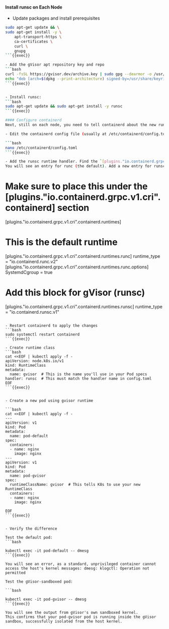 #### Install runsc on Each Node

- Update packages and install prerequisites
```bash
sudo apt-get update && \
sudo apt-get install -y \
    apt-transport-https \
    ca-certificates \
    curl \
    gnupg
```{{exec}}

- Add the gVisor apt repository key and repo
```bash
curl -fsSL https://gvisor.dev/archive.key | sudo gpg --dearmor -o /usr/share/keyrings/gvisor-archive-keyring.gpg
echo "deb [arch=$(dpkg --print-architecture) signed-by=/usr/share/keyrings/gvisor-archive-keyring.gpg] https://storage.googleapis.com/gvisor/releases release main" | sudo tee /etc/apt/sources.list.d/gvisor.list > /dev/null
```{{exec}}


- Install runsc:
```bash
sudo apt-get update && sudo apt-get install -y runsc
```{{exec}}

#### Configure containerd
Next, still on each node, you need to tell containerd about the new runsc runtime.

- Edit the containerd config file (usually at /etc/containerd/config.toml). 

```bash
nano /etc/containerd/config.toml
```{{exec}}

- Add the runsc runtime handler. Find the `[plugins."io.containerd.grpc.v1.cri".containerd.runtimes]` section. 
You will see an entry for runc (the default). Add a new entry for runsc alongside it:

```
# Make sure to place this under the [plugins."io.containerd.grpc.v1.cri".containerd] section

[plugins."io.containerd.grpc.v1.cri".containerd.runtimes]
  # This is the default runtime
  [plugins."io.containerd.grpc.v1.cri".containerd.runtimes.runc]
    runtime_type = "io.containerd.runc.v2"
    [plugins."io.containerd.grpc.v1.cri".containerd.runtimes.runc.options]
      SystemdCgroup = true

  # Add this block for gVisor (runsc)
  [plugins."io.containerd.grpc.v1.cri".containerd.runtimes.runsc]
    runtime_type = "io.containerd.runsc.v1"
```

- Restart containerd to apply the changes
```bash
sudo systemctl restart containerd
```{{exec}}

- Create runtime class
```bash
cat <<EOF | kubectl apply -f -
apiVersion: node.k8s.io/v1
kind: RuntimeClass
metadata:
  name: gvisor  # This is the name you'll use in your Pod specs
handler: runsc  # This must match the handler name in config.toml
EOF
```{{exec}}


- Create a new pod using gvisor runtime

```bash
cat <<EOF | kubectl apply -f -
---
apiVersion: v1
kind: Pod
metadata:
  name: pod-default
spec:
  containers:
  - name: nginx
    image: nginx
---
apiVersion: v1
kind: Pod
metadata:
  name: pod-gvisor
spec:
  runtimeClassName: gvisor  # This tells K8s to use your new RuntimeClass
  containers:
  - name: nginx
    image: nginx

EOF
```{{exec}}


- Verify the difference

Test the default pod:
```bash

kubectl exec -it pod-default -- dmesg
```{{exec}}

You will see an error, as a standard, unprivileged container cannot access the host's kernel messages: dmesg: klogctl: Operation not permitted

Test the gVisor-sandboxed pod:

```bash

kubectl exec -it pod-gvisor -- dmesg
```{{exec}}

You will see the output from gVisor's own sandboxed kernel.
This confirms that your pod-gvisor pod is running inside the gVisor sandbox, successfully isolated from the host kernel.